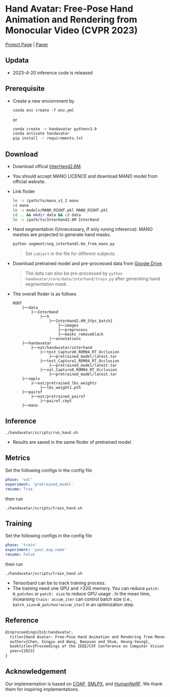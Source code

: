 # **Hand Avatar: Free-Pose Hand Animation and Rendering from Monocular Video (CVPR 2023)**
[Project Page](https://seanchenxy.github.io/HandAvatarWeb/?utm_source=catalyzex.com) | [Paper](https://arxiv.org/abs/2211.12782)

## Updata
+ 2023-4-20 inference code is released

## Prerequisite
+ Create a new enviornment by
    ```
    conda env create -f env.yml
    ```
    or
    ```bash
    conda create -n handavatar python=3.9
    conda activate handavatar
    pip install -r requirements.txt
    ```

## Download
+ Download offical [InterHand2.6M](https://mks0601.github.io/InterHand2.6M/).
+ You should accept MANO LICENCE and download MANO model from official website. 
+ Link floder
    ```bash
    ln -s /path/to/mano_v1_2 mano
    cd mano
    ln -s models/MANO_RIGHT.pkl MANO_RIGHT.pkl
    cd .. && mkdir data && cd data
    ln -s /path/to/InterHand2.6M InterHand
    ```
+ Hand segmentation (Unnecessary, If only runing inference): MANO meshes are projected to generate hand masks.
    ```bash
    python segment/seg_interhand2.6m_from_mano.py
    ```
    > Set `subject` in the file for different subjects.
+ Download pretrained model and pre-processed data from [Google Drive](https://drive.google.com/drive/folders/19X0XOPWCrTPx4IAs2jpj34qbO0bC2Pew?usp=sharing).
    > The data can also be pre-processed by `python handavatar/core/data/interhand/train.py` after generating hand segmentation mask.

+ The overall floder is as follows
    ```
    ROOT
        ├──data
            ├──InterHand
                ├──5
                    ├──InterHand2.6M_5fps_batch1
                        ├──images
                        ├──preprocess
                        ├──masks_removeblack
                    |──annotations
        ├──handavatar
            ├──out/handavatar/interhand
                ├──test_Capture0_ROM04_RT_Occlusion
                    ├──pretrained_model/latest.tar
                ├──test_Capture1_ROM04_RT_Occlusion
                    ├──pretrained_model/latest.tar
                ├──val_Capture0_ROM04_RT_Occlusion
                    ├──pretrained_model/latest.tar
        ├──smplx
            ├──out/pretrained_lbs_weights
                ├──lbs_weights.pth
        ├──pairof
            ├──out/pretrained_pairof
                ├──pairof.ckpt
        ├──mano
    ```

## Inference
```
./handavatar/scripts/run_hand.sh
```
+ Results are saved in the same floder of pretrained model.

## Metrics
Set the following configs in the config file
```yaml
phase: 'val'
experiment: 'pretrained_model'
resume: True
```
then run
```
./handavatar/scripts/train_hand.sh
```

## Training
Set the following configs in the config file
```yaml
phase: 'train'
experiment: 'your_exp_name'
resume: False
```
then run
```
./handavatar/scripts/train_hand.sh 
```
+ Tensorbard can be to track training process.
+ The training need one GPU and >32G memory. You can reduce `patch: N_patches` or `patch: size` to reduce GPU usage . In the mean time, incearsing `train: accum_iter` can control batch size (i.e., `batch_size=N_patches*accum_iter`) in an optimization step.

## Reference
```tex
@inproceedings{bib:handavatar,
  title={Hand Avatar: Free-Pose Hand Animation and Rendering from Monocular Video},
  author={Chen, Xingyu and Wang, Baoyuan and Shum, Heung-Yeung},
  booktitle={Proceedings of the IEEE/CVF Conference on Computer Vision and Pattern Recognition (CVPR)},
  year={2023}
}
```

## Acknowledgement
Our implementation is based on [COAP](https://github.com/markomih/COAP), [SMLPX](https://github.com/vchoutas/smplx), and [HumanNeRF](https://github.com/chungyiweng/humannerf). We thank them for inspiring implementations.
